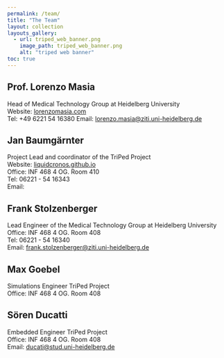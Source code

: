 ```yaml
---
permalink: /team/
title: "The Team"
layout: collection
layouts_gallery:
  - url: triped_web_banner.png
    image_path: triped_web_banner.png
    alt: "triped web banner"
toc: true
---
```

## Prof. Lorenzo Masia 
Head of Medical Technology Group at Heidelberg University <br>
Website:  <a href="https://www.lorenzomasia.com/">lorenzomasia.com</a> <br>
Tel: 	+49 6221 54 16380
Email: lorenzo.masia@ziti.uni-heidelberg.de
## Jan Baumgärnter
Project Lead and coordinator of the TriPed Project <br>
Website:  <a href="https://liquidcronos.github.io/"> liquidcronos.github.io</a> <br>
Office: INF 468 4 OG. Room 410 <br>
Tel:  06221 - 54 16343 <br>
Email: <br>  
## Frank Stolzenberger
Lead Engineer of the Medical Technology Group at Heidelberg University <br>
Office: INF 468 4 OG. Room 408 <br> 
Tel:  06221 - 54 16340<br> 
Email: frank.stolzenberger@ziti.uni-heidelberg.de <br>   
## Max Goebel
Simulations Engineer TriPed Project <br>
Office: INF 468 4 OG. Room 408 <br> 
## Sören Ducatti
Embedded Engineer TriPed Project<br>
Office: INF 468 4 OG. Room 408 <br> 
Email: ducati@stud.uni-heidelberg.de <br>
